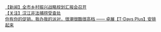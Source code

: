   
[【新闻】全市乡村振兴战略规划汇报会召开](http://www.dianyue.me/archives/603/yakgu1lkz5zmptrm/)  
[【关注】汉江非法捕捞受查处](http://www.dianyue.me/archives/568/0ivk7pn88uxamhuc/)  
[你有你的促销，我办我的派对，很潮很酷很高档  ——  卓展【T-Days Plus】安排起来](http://www.dianyue.me/archives/811/zqiuamldhm19hej9/)